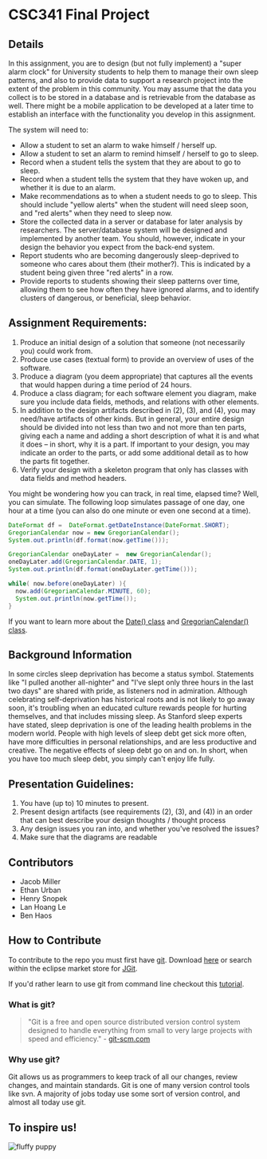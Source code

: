 # CSC341 Final Project
## Details
In this assignment, you are to design (but not fully implement) a "super alarm clock" for University students to help them to manage their own sleep patterns, and also to provide data to support a research project into the extent of the problem in this community.  You may assume that the data you collect is to be stored in a database and is retrievable from the database as well.  There might be a mobile application to be developed at a later time to establish an interface with the functionality you develop in this assignment.

The system will need to:
- Allow a student to set an alarm to wake himself / herself up.
- Allow a student to set an alarm to remind himself / herself to go to sleep.
- Record when a student tells the system that they are about to go to sleep.
- Record when a student tells the system that they have woken up, and whether it is due to an alarm.
- Make recommendations as to when a student needs to go to sleep. This should include "yellow alerts" when the student will need sleep soon, and "red alerts" when they need to sleep now.
- Store the collected data in a server or database for later analysis by researchers.  The server/database system will be designed and implemented by another team. You should, however, indicate in your design the behavior you expect from the back-end system.
- Report students who are becoming dangerously sleep-deprived to someone who cares about them (their mother?).  This is indicated by a student being given three "red alerts" in a row.
- Provide reports to students showing their sleep patterns over time, allowing them to see how often they have ignored alarms, and to identify clusters of dangerous, or beneficial, sleep behavior.

## Assignment Requirements:
1. Produce an initial design of a solution that someone (not necessarily you) could work from.
2. Produce use cases (textual form) to provide an overview of uses of the software.
3. Produce a diagram (you deem appropriate) that captures all the events that would happen during a time period of 24 hours.  
4. Produce a class diagram; for each software element you diagram, make sure you include data fields, methods, and relations with other elements.
5. In addition to the design artifacts described in (2), (3), and (4), you may need/have artifacts of other kinds.  But in general, your entire design should be divided into not less than two and not more than ten parts, giving each a name and adding a short description of what it is and what it does – in short, why it is a part.  If important to your design, you may indicate an order to the parts, or add some additional detail as to how the parts fit together.
6. Verify your design with a skeleton program that only has classes with data fields and method headers.

You might be wondering how you can track, in real time, elapsed time?  Well, you can simulate.  The following loop simulates passage of one day, one hour at a time (you can also do one minute or even one second at a time).

```java
DateFormat df =  DateFormat.getDateInstance(DateFormat.SHORT);
GregorianCalendar now = new GregorianCalendar();
System.out.println(df.format(now.getTime()));

GregorianCalendar oneDayLater =  new GregorianCalendar();
oneDayLater.add(GregorianCalendar.DATE, 1);
System.out.println(df.format(oneDayLater.getTime()));

while( now.before(oneDayLater) ){
  now.add(GregorianCalendar.MINUTE, 60);
  System.out.println(now.getTime());
}
```

If you want to learn more about the [Date() class](http://www.tutorialspoint.com/java/util/java_util_date.htm) and [GregorianCalendar() class](http://www.tutorialspoint.com/java/util/java_util_gregoriancalendar.htm).

## Background Information
In some circles sleep deprivation has become a status symbol.  Statements like "I pulled another all-nighter" and "I've slept only three hours in the last two days" are shared with pride, as listeners nod in admiration.  Although celebrating self-deprivation has historical roots and is not likely to go away soon, it's troubling when an educated culture rewards people for hurting themselves, and that includes missing sleep.  As Stanford sleep experts have stated, sleep deprivation is one of the leading health problems in the modern world.  People with high levels of sleep debt get sick more often, have more difficulties in personal relationships, and are less productive and creative. The negative effects of sleep debt go on and on.  In short, when you have too much sleep debt, you simply can't enjoy life fully.

## Presentation Guidelines:
1. You have (up to) 10 minutes to present.
2. Present design artifacts (see requirements (2), (3), and (4)) in an order that can best describe your design thoughts / thought process
3. Any design issues you ran into, and whether you've resolved the issues?
4. Make sure that the diagrams are readable

## Contributors
- Jacob Miller
- Ethan Urban
- Henry Snopek
- Lan Hoang Le
- Ben Haos

## How to Contribute
To contribute to the repo you must first have [git](http://git-scm.com/). Download [here](http://eclipse.github.io/) or search within the eclipse market store for [JGit](http://www.eclipse.org/jgit/download/).

If you'd rather learn to use git from command line checkout this [tutorial](https://try.github.io/levels/1/challenges/1).

### What is git?
> "Git is a free and open source distributed version control system designed to handle everything from small to very large projects with speed and efficiency." - [git-scm.com](http://git-scm.com)

### Why use git?
Git allows us as programmers to keep track of all our changes, review changes, and maintain standards. Git is one of many version control tools like svn. A majority of jobs today use some sort of version control, and almost all today use git.

## To inspire us!
![fluffy puppy](http://cl.ly/XvJZ/puppy-fluffy.jpg)
